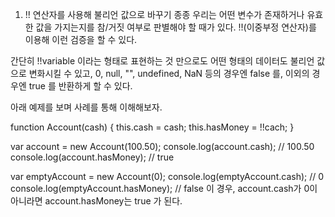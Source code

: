 1. !! 연산자를 사용해 불리언 값으로 바꾸기
종종 우리는 어떤 변수가 존재하거나 유효한 값을 가지는지를 참/거짓 여부로 판별해야 할 때가 있다. !!(이중부정 연산자)를 이용해 이런 검증을 할 수 있다.

간단히 !!variable 이라는 형태로 표현하는 것 만으로도 어떤 형태의 데이터도 불리언 값으로 변화시킬 수 있고, 0, null, "", undefined, NaN 등의 경우엔 false 를, 이외의 경우엔 true 를 반환하게 할 수 있다.

아래 예제를 보며 사례를 통해 이해해보자.

function Account(cash) {
	this.cash = cash;
	this.hasMoney = !!cach;
}

var account = new Account(100.50);
console.log(account.cash); // 100.50
console.log(account.hasMoney); // true

var emptyAccount = new Account(0);
console.log(emptyAccount.cash); // 0
console.log(emptyAccount.hasMoney); // false
이 경우, account.cash가 0이 아니라면 account.hasMoney는 true 가 된다.
